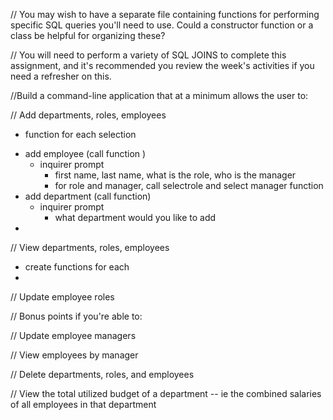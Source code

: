 // You may wish to have a separate file containing functions for performing specific SQL queries you'll need to use. Could a constructor function or a class be helpful for organizing these?


// You will need to perform a variety of SQL JOINS to complete this assignment, and it's recommended you review the week's activities if you need a refresher on this.


//Build a command-line application that at a minimum allows the user to:


// Add departments, roles, employees
 - function for each selection 
 * add employee (call function )
    - inquirer prompt 
        - first name, last name, what is the role, who is the manager
        - for role and manager, call selectrole and select manager function 
* add department (call function)
    - inquirer prompt
        - what department would you like to add 
* 


// View departments, roles, employees
- create functions for each 
- 



// Update employee roles


// Bonus points if you're able to:


// Update employee managers


// View employees by manager


// Delete departments, roles, and employees


// View the total utilized budget of a department -- ie the combined salaries of all employees in that department


